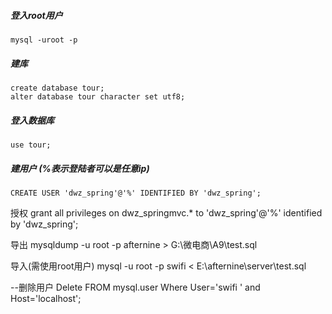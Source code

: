 ##### 登入root用户
    mysql -uroot -p
 
##### 建库
    create database tour;
    alter database tour character set utf8;
 
##### 登入数据库
    use tour;
 
##### 建用户 (%表示登陆者可以是任意ip)
    CREATE USER 'dwz_spring'@'%' IDENTIFIED BY 'dwz_spring';
 
授权
grant all privileges on dwz_springmvc.* to 'dwz_spring'@'%' identified by 'dwz_spring';
 
导出
mysqldump -u root -p afternine > G:\微电商\A9\test.sql
 
导入(需使用root用户)
mysql -u root -p swifi < E:\afternine\server\test.sql


--删除用户
Delete FROM mysql.user Where User='swifi ' and Host='localhost';